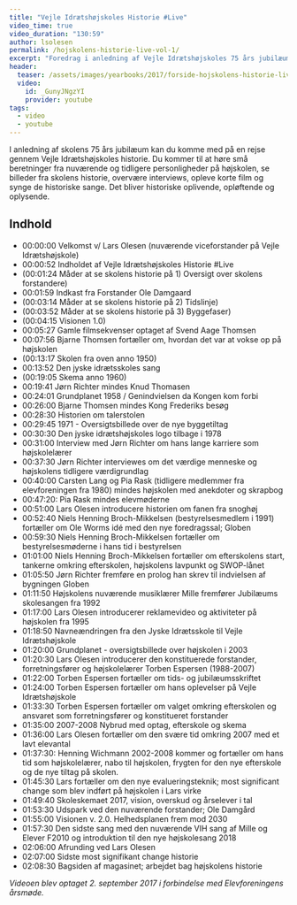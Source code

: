 ```yaml
---
title: "Vejle Idrætshøjskoles Historie #Live"
video_time: true
video_duration: "130:59"
author: lsolesen
permalink: /hojskolens-historie-live-vol-1/
excerpt: "Foredrag i anledning af Vejle Idrætshøjskoles 75 års jubilæum og Elevforeningens elevmøde 2017. I Vejle Idrætshøjskoles Historie #Live var der besøg på scenen af en masse af de personligheder, der har været med til at skabe højskolen."
header:
  teaser: /assets/images/yearbooks/2017/forside-hojskolens-historie-live.png
  video:
    id: _GunyJNgzYI
    provider: youtube
tags:
  - video
  - youtube
---
```


I anledning af skolens 75 års jubilæum kan du komme med på en rejse gennem Vejle Idrætshøjskoles historie. Du kommer til at høre små beretninger fra nuværende og tidligere personligheder på højskolen, se billeder fra skolens historie, overvære interviews, opleve korte film og synge de historiske sange. Det bliver historiske oplivende, opløftende og oplysende.

## Indhold

- 00:00:00 Velkomst v/ Lars Olesen (nuværende viceforstander på Vejle Idrætshøjskole)
- 00:00:52 Indholdet af Vejle Idrætshøjskoles Historie #Live
- (00:01:24 Måder at se skolens historie på 1) Oversigt over skolens forstandere)
- 00:01:59 Indkast fra Forstander Ole Damgaard
- (00:03:14 Måder at se skolens historie på 2) Tidslinje)
- (00:03:52 Måder at se skolens historie på 3) Byggefaser) 
- (00:04:15 Visionen 1.0)
- 00:05:27 Gamle filmsekvenser optaget af Svend Aage Thomsen
- 00:07:56 Bjarne Thomsen fortæller om, hvordan det var at vokse op på højskolen
- (00:13:17 Skolen fra oven anno 1950)
- 00:13:52 Den jyske idrætsskoles sang
- (00:19:05 Skema anno 1960)
- 00:19:41 Jørn Richter mindes Knud Thomasen 
- 00:24:01 Grundplanet 1958 / Genindvielsen da Kongen kom forbi
- 00:26:00 Bjarne Thomsen mindes Kong Frederiks besøg
- 00:28:30 Historien om talerstolen
- 00:29:45 1971 - Oversigtsbillede over de nye byggetiltag
- 00:30:30 Den jyske idrætshøjskoles logo tilbage i 1978
- 00:31:00 Interview med Jørn Richter om hans lange karriere som højskolelærer
- 00:37:30 Jørn Richter interviewes om det værdige menneske og højskolens tidligere værdigrundlag
- 00:40:00 Carsten Lang og Pia Rask (tidligere medlemmer fra elevforeningen fra 1980) mindes højskolen med anekdoter og skrapbog
- 00:47:20: Pia Rask mindes elevmøderne
- 00:51:00 Lars Olesen introducere historien om fanen fra snoghøj
- 00:52:40 Niels Henning Broch-Mikkelsen (bestyrelsesmedlem i 1991) fortæller om Ole Worms idé med den nye foredragssal; Globen
- 00:59:30 Niels Henning Broch-Mikkelsen fortæller om bestyrelsesmøderne i hans tid i bestyrelsen
- 01:01:00 Niels Henning Broch-Mikkelsen fortæller om efterskolens start, tankerne omkring efterskolen, højskolens lavpunkt og SWOP-lånet
- 01:05:50 Jørn Richter fremføre en prolog han skrev til indvielsen af bygningen Globen
- 01:11:50 Højskolens nuværende musiklærer Mille fremfører Jubilæums skolesangen fra 1992
- 01:17:00 Lars Olesen introducerer reklamevideo og aktiviteter på højskolen fra 1995
- 01:18:50 Navneændringen fra den Jyske Idrætsskole til Vejle Idrætshøjskole
- 01:20:00 Grundplanet - oversigtsbillede over højskolen i 2003
- 01:20:30 Lars Olesen introducerer den konstituerede forstander, forretningsfører og højskolelærer Torben Espersen (1988-2007)
- 01:22:00 Torben Espersen fortæller om tids- og jubilæumsskriftet
- 01:24:00 Torben Espersen fortæller om hans oplevelser på Vejle Idrætshøjskole
- 01:33:30 Torben Espersen fortæller om valget omkring efterskolen og ansvaret som forretningsfører og konstitueret forstander
- 01:35:00 2007-2008 Nybrud med optag, efterskole og skema
- 01:36:00 Lars Olesen fortæller om den svære tid omkring 2007 med et lavt elevantal
- 01:37:30: Henning Wichmann 2002-2008 kommer og fortæller om hans tid som højskolelærer, nabo til højskolen, frygten for den nye efterskole og de nye tiltag på skolen.
- 01:45:30 Lars fortæller om den nye evalueringsteknik; most significant change som blev indført på højskolen i Lars virke
- 01:49:40 Skoleskemaet 2017, vision, overskud og årselever i tal
- 01:53:30 Udspark ved den nuværende forstander; Ole Damgård
- 01:55:00 Visionen v. 2.0. Helhedsplanen frem mod 2030
- 01:57:30 Den sidste sang med den nuværende VIH sang af Mille og Elever F2010 og introduktion til den nye højskolesang 2018
- 02:06:00 Afrunding ved Lars Olesen
- 02:07:00 Sidste most signifikant change historie
- 02:08:30 Bagsiden af magasinet; arbejdet bag højskolens historie

_Videoen blev optaget 2. september 2017 i forbindelse med Elevforeningens årsmøde._
